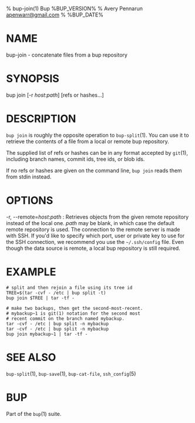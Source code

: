 % bup-join(1) Bup %BUP_VERSION%
% Avery Pennarun <apenwarr@gmail.com>
% %BUP_DATE%

# NAME

bup-join - concatenate files from a bup repository

# SYNOPSIS

bup join [-r *host*:*path*] [refs or hashes...]

# DESCRIPTION

`bup join` is roughly the opposite operation to
`bup-split`(1).  You can use it to retrieve the contents of
a file from a local or remote bup repository.

The supplied list of refs or hashes can be in any format
accepted by `git`(1), including branch names, commit ids,
tree ids, or blob ids.

If no refs or hashes are given on the command line, `bup
join` reads them from stdin instead.

# OPTIONS

-r, \--remote=*host*:*path*
:   Retrieves objects from the given remote repository instead of the
    local one. *path* may be blank, in which case the default remote
    repository is used.  The connection to the remote server is made
    with SSH.  If you'd like to specify which port, user or private
    key to use for the SSH connection, we recommend you use the
    `~/.ssh/config` file.  Even though the data source is remote, a
    local bup repository is still required.

# EXAMPLE

    # split and then rejoin a file using its tree id
    TREE=$(tar -cvf - /etc | bup split -t)
    bup join $TREE | tar -tf -
    
    # make two backups, then get the second-most-recent.
    # mybackup~1 is git(1) notation for the second most
    # recent commit on the branch named mybackup.
    tar -cvf - /etc | bup split -n mybackup
    tar -cvf - /etc | bup split -n mybackup
    bup join mybackup~1 | tar -tf -

# SEE ALSO

`bup-split`(1), `bup-save`(1), `bup-cat-file`, `ssh_config`(5)

# BUP

Part of the `bup`(1) suite.
